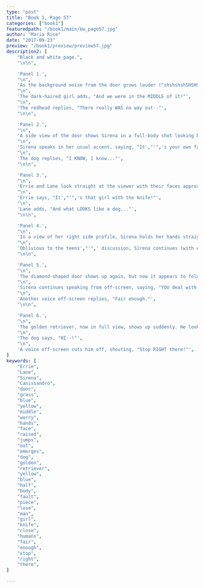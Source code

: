 ```yaml
---
type: "post"
title: "Book 1, Page 57"
categories: ["book1"]
featuredpath: "/book1/main/bw_page57.jpg"
author: "Maria Rice"
date: "2017-09-23"
preview: "/book1/preview/preview57.jpg"
description2: [
    "Black and white page.",
    "\n\n",

    'Panel 1.',
    "\n",
    'As the background noise from the door grows louder ("shshshshSHSHSHSH"), Lane and Errie appear on the left side of the panel with their backs to the door and Sirena',"'",'s glowing silhouette jumps out of the diamond-shaped door showing up on the right side of the panel. The background noise dies down ("SHshshshshsh"). The teenagers appear oblivious to her arrival as their worried gaze remain fixed on something off-screen in front of them. Lane holds her right hand to her mouth and Errie holds both of her hands to her own.',
    "\n",
    'The dark-haired girl adds, "And we were in the MIDDLE of it!"',
    "\n",
    'The redhead replies, "There really WAS no way out--"',
    "\n\n",

    'Panel 2.',
    "\n",
    'A side view of the door shows Sirena in a full-body shot looking back at the door as the background noise grows louder again ("shshshshSHSHSHSH") and a glowing golden retriever emerges from it, as if he were jumping through it. Only the front half of his body is in view, the other half appears cut off by the door.',
    "\n",
    'Sirena speaks in her usual accent, saying, "It',"'",'s your own fault for losing your piece, dog-man."',
    "\n",
    'The dog replies, "I KNOW, I know..."',
    "\n\n",

    'Panel 3.',
    "\n",
    'Errie and Lane look straight at the viewer with their faces approximately centered in the zoomed-in panel, Errie standing on the left and Lane on the right. They look on with suspicious expressions.',
    "\n",
    'Errie says, "It',"'",'s that girl with the knife!"',
    "\n",
    'Lane adds, "And what LOOKS like a dog..."',
    "\n\n",

    'Panel 4.',
    "\n",
    'In a view of her right side profile, Sirena holds her hands straight out in front of her. She faces the right side of the panel as the background noise continues to grow louder ("SHSHSHSHSHSHSH").',
    "\n",
    'Oblivious to the teens',"'",' discussion, Sirena continues (with emphasis on "I"), "I close the door..."',
    "\n\n",

    'Panel 5.',
    "\n",
    'The diamond-shaped door shows up again, but now it appears to fold in on itself, with the noise volume escalating ("SHSSHSHSHSH").',
    "\n",
    'Sirena continues speaking from off-screen, saying, "YOU deal with the humans."',
    "\n",
    'Another voice off-screen replies, "Fair enough."',
    "\n\n",

    'Panel 6.',
    "\n",
    'The golden retriever, now in full view, shows up suddenly. He looks up at the viewer with a happy grin and a round stone is clearly seen on his chest.',
    "\n",
    'The dog says, "HI--!"',
    "\n",
    'A voice off-screen cuts him off, shouting, "Stop RIGHT there!"',
]
keywords: [
    "Errie",
    "Lane",
    "Sirena",
    "Canissandro",
    "door",
    "grass",
    "blue",
    "yellow",
    "middle",
    "worry",
    "hands",
    "face",
    "raised",
    "jumps",
    "out",
    "emerges",
    "dog",
    "golden",
    "retriever",
    "yellow",
    "blue",
    "half",
    "body",
    "fault",
    "piece",
    "lose",
    "man",
    "girl",
    "knife",
    "close",
    "humans",
    "fair",
    "enough",
    "stop",
    "right",
    "there",
]

---
```

